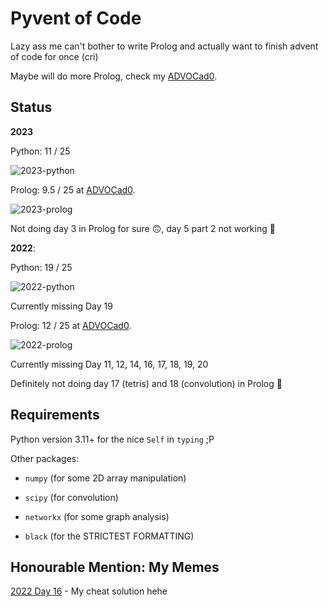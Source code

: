 # Pyvent of Code

Lazy ass me can't bother to write Prolog and actually want to finish advent of
code for once (cri)

Maybe will do more Prolog, check my [ADVOCad0](https://github.com/kittykg/ADVOCadO).

## Status

**2023**

Python: 11 / 25

![2023-python](https://progress-bar.dev/44/)

Prolog: 9.5 / 25 at [ADVOCad0](https://github.com/kittykg/ADVOCadO).

![2023-prolog](https://progress-bar.dev/38/)

Not doing day 3 in Prolog for sure 🙃, day 5 part 2 not working 🥲

**2022**: 

Python: 19 / 25

![2022-python](https://progress-bar.dev/76/)

Currently missing Day 19

Prolog: 12 / 25 at [ADVOCad0](https://github.com/kittykg/ADVOCadO).

![2022-prolog](https://progress-bar.dev/48/)

Currently missing Day 11, 12, 14, 16, 17, 18, 19, 20

Definitely not doing day 17 (tetris) and 18 (convolution) in Prolog 🤡


## Requirements

Python version 3.11+ for the nice `Self` in `typing` ;P

Other packages:

- `numpy` (for some 2D array manipulation)

- `scipy` (for convolution)

- `networkx` (for some graph analysis)

- `black` (for the STRICTEST FORMATTING)


## Honourable Mention: My Memes

[2022 Day 16](https://www.reddit.com/r/adventofcode/comments/znjzjm/2022_day_16_if_a_solution_gives_me_a_star_then/) - My cheat solution hehe
